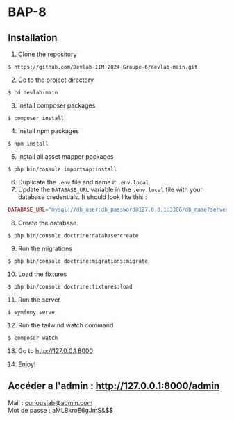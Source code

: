 # BAP-8

## Installation
1. Clone the repository
````shell
$ https://github.com/Devlab-IIM-2024-Groupe-6/devlab-main.git
````
2. Go to the project directory
````shell
$ cd devlab-main
````
3. Install composer packages
````shell
$ composer install
````
4. Install npm packages
````shell
$ npm install 
````

5. Install all asset mapper packages
````shell
$ php bin/console importmap:install
````

6. Duplicate the `.env` file and name it `.env.local`
7. Update the `DATABASE_URL` variable in the `.env.local` file with your database credentials. It should look like this : <br>
```php
DATABASE_URL="mysql://db_user:db_password@127.0.0.1:3306/db_name?serverVersion=5.7"
```
8. Create the database
````shell
$ php bin/console doctrine:database:create
````
9. Run the migrations
````shell
$ php bin/console doctrine:migrations:migrate
````

10. Load the fixtures
```shell
$ php bin/console doctrine:fixtures:load
```
11. Run the server
````shell 
$ symfony serve
````
12. Run the tailwind watch command
````shell 
$ composer watch
````
13. Go to http://127.0.0.1:8000

14. Enjoy!

## Accéder a l'admin : http://127.0.0.1:8000/admin <br>

  Mail : curiouslab@admin.com <br>
  Mot de passe : aMLBkroE6gJmS&$$ <br>